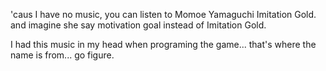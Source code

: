 'caus I have no music, you can listen to Momoe Yamaguchi Imitation Gold.
and imagine she say motivation goal instead of Imitation Gold.

I had this music in my head when programing the game...
that's where the name is from... go figure.